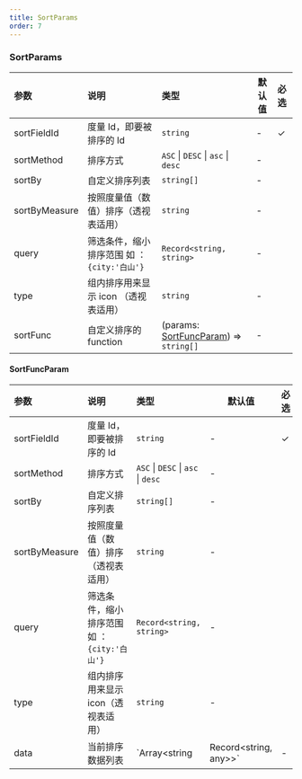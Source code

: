 ```yaml
---
title: SortParams
order: 7
---
```


### SortParams

| 参数          | 说明                                        | 类型                                  | 默认值 | 必选 |
| :------------ | :------------------------------------------ | :------------------------------------ | ------ | :--- |
| sortFieldId   | 度量 Id，即要被排序的 Id                    | `string`                              | -      | ✓    |
| sortMethod    | 排序方式                                    | `ASC` \| `DESC` \| `asc` \| `desc`    | -      |      |
| sortBy        | 自定义排序列表                              | `string[]`                            | -      |      |
| sortByMeasure | 按照度量值（数值）排序（透视表适用）         | `string`                              | -      |      |
| query         | 筛选条件，缩小排序范围 如 ：`{city:'白山'}` | `Record<string, string>`                              | -      |      |
| type          | 组内排序用来显示 icon （透视表适用）          | `string`                              | -      |      |
| sortFunc      | 自定义排序的 function                        | (params: [SortFuncParam](#sortfuncparam)) => `string[]` | -      |      |

#### SortFuncParam

| 参数          | 说明                                        | 类型                                  | 默认值 | 必选 |
| :------------ | :------------------------------------------ | :------------------------------------ | ------ | :--- |
| sortFieldId   | 度量 Id，即要被排序的 Id                    | `string`                              | -      | ✓    |
| sortMethod    | 排序方式                                    | `ASC` \| `DESC` \| `asc` \| `desc`    | -      |      |
| sortBy        | 自定义排序列表                              | `string[]`                            | -      |      |
| sortByMeasure | 按照度量值（数值）排序（透视表适用）      | `string`                              | -      |      |
| query         | 筛选条件，缩小排序范围 如 ：`{city:'白山'}` | `Record<string, string>`                              | -      |      |
| type          | 组内排序用来显示 icon（透视表适用）             | `string`                              | -      |      |
| data          | 当前排序数据列表                            | `Array<string | Record<string, any>>` | -      |      |
